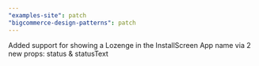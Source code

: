 ```yaml
---
"examples-site": patch
"bigcommerce-design-patterns": patch
---
```


Added support for showing a Lozenge in the InstallScreen App name via 2 new props: status & statusText
